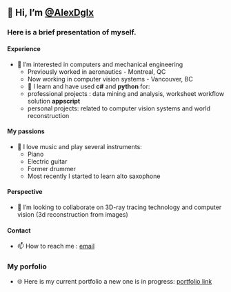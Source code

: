 ## 👋 Hi, I’m [@AlexDglx](https://github.com/AlexDglx)

### Here is a brief presentation of myself.

#### Experience
- 👀 I’m interested in computers and mechanical engineering
  * Previously worked in aeronautics - Montreal, QC
  * Now working in computer vision systems - Vancouver, BC
  * 🌱 I learn and have used __c#__ and __python__ for:
   * professional projects : data mining and analysis, worksheet workflow solution __appscript__
   * personal projects: related to computer vision systems and world reconstruction

#### My passions
- 🎹 I love music and play several instruments:
  * Piano
  * Electric guitar
  * Former drummer
  * Most recently I started to learn alto saxophone
 
#### Perspective
- 💞️ I’m looking to collaborate on 3D-ray tracing technology and computer vision (3d reconstruction from images)

#### Contact
- 📫 How to reach me : [email](mailto:alex.degallaix@gmail.com)
  
### My porfolio
- 🌐 Here is my current portfolio a new one is in progress: [portfolio link](https://www.bm-entertainment.com)
<!---
/AlexDglx is a ✨ special ✨ repository because its `README.md` (this file) appears on your GitHub profile.
You can click the Preview link to take a look at your changes.
--->

